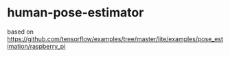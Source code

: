# human-pose-estimator

based on 
https://github.com/tensorflow/examples/tree/master/lite/examples/pose_estimation/raspberry_pi